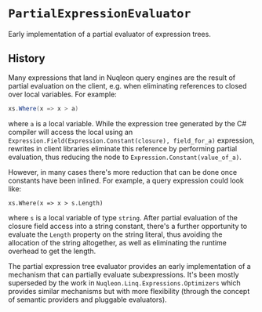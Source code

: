 # `PartialExpressionEvaluator`

Early implementation of a partial evaluator of expression trees.

## History

Many expressions that land in Nuqleon query engines are the result of partial evaluation on the client, e.g. when eliminating references to closed over local variables. For example:

```csharp
xs.Where(x => x > a)
```

where `a` is a local variable. While the expression tree generated by the C# compiler will access the local using an `Expression.Field(Expression.Constant(closure), field_for_a)` expression, rewrites in client libraries eliminate this reference by performing partial evaluation, thus reducing the node to `Expression.Constant(value_of_a)`.

However, in many cases there's more reduction that can be done once constants have been inlined. For example, a query expression could look like:

```charp
xs.Where(x => x > s.Length)
```

where `s` is a local variable of type `string`. After partial evaluation of the closure field access into a string constant, there's a further opportunity to evaluate the `Length` property on the string literal, thus avoiding the allocation of the string altogether, as well as eliminating the runtime overhead to get the length.

The partial expression tree evaluator provides an early implementation of a mechanism that can partially evaluate subexpressions. It's been mostly superseded by the work in `Nuqleon.Linq.Expressions.Optimizers` which provides similar mechanisms but with more flexibility (through the concept of semantic providers and pluggable evaluators).

